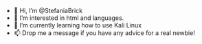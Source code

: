 - 👋 Hi, I’m @StefaniaBrick
- 👀 I’m interested in html and languages. 
- 🌱 I’m currently learning how to use Kali Linux
- 📫 Drop me a message if you have any advice for a real newbie! 

<!---
StefaniaBrick/StefaniaBrick is a ✨ special ✨ repository because its `README.md` (this file) appears on your GitHub profile.
You can click the Preview link to take a look at your changes.
--->
